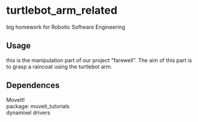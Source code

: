 # turtlebot_arm_related
big homework for Robotic Software Engineering
## Usage 
this is the manipulation part of our project "farewell". The aim of this part is to grasp a raincoat using the turtlebot arm.
## Dependences
MoveIt!  
package: moveit_tutorials  
dynamixel drivers


